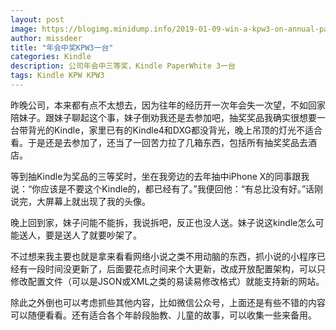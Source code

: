 ```yaml
---
layout: post
image: https://blogimg.minidump.info/2019-01-09-win-a-kpw3-on-annual-party.md
author: missdeer
title: "年会中奖KPW3一台"
categories: Kindle
description: 公司年会中三等奖，Kindle PaperWhite 3一台
tags: Kindle KPW KPW3
---
```


昨晚公司，本来都有点不太想去，因为往年的经历开一次年会失一次望，不如回家陪妹子。跟妹子聊起这个事，妹子倒劝我还是去参加吧，抽奖奖品我确实很想要一台带背光的Kindle，家里已有的Kindle4和DXG都没背光，晚上吊顶的灯光不适合看。于是还是去参加了，还当了一回苦力拉了几箱东西，包括所有抽奖奖品去酒店。

等到抽Kindle为奖品的三等奖时，坐在我旁边的去年抽中iPhone X的同事跟我说：“你应该是不要这个Kindle的，都已经有了。”我便回他：“有总比没有好。”话刚说完，大屏幕上就出现了我的头像。

晚上回到家，妹子问能不能拆，我说拆吧，反正也没人送。妹子说这kindle怎么可能送人，要是送人了就要吵架了。

不过想来我主要也就是拿来看看网络小说之类不用动脑的东西，抓小说的小程序已经有一段时间没更新了，后面要花点时间来个大更新，改成开放配置架构，可以只修改配置文件（可以是JSON或XML之类的易读易修改格式）就能支持新的网站。

除此之外倒也可以考虑抓些其他内容，比如微信公众号，上面还是有些不错的内容可以随便看看。还有适合各个年龄段胎教、儿童的故事，可以收集一些来备用。